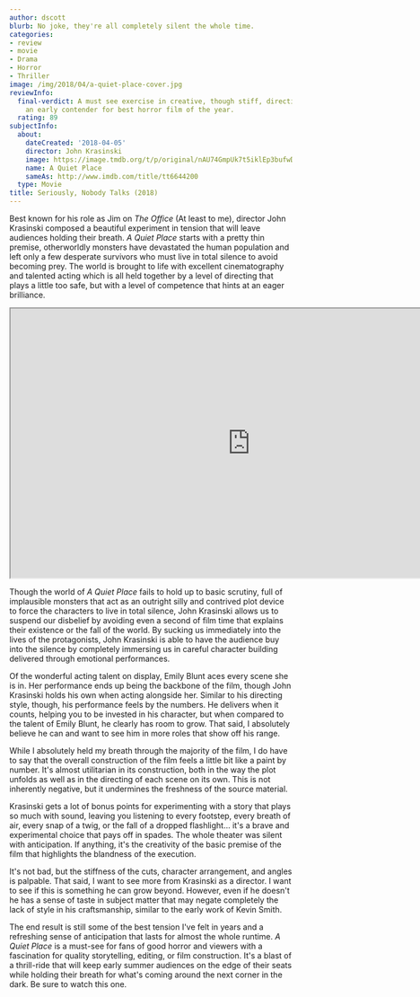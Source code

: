 ```yaml
---
author: dscott
blurb: No joke, they're all completely silent the whole time.
categories:
- review
- movie
- Drama
- Horror
- Thriller
image: /img/2018/04/a-quiet-place-cover.jpg
reviewInfo:
  final-verdict: A must see exercise in creative, though stiff, directing that is
    an early contender for best horror film of the year.
  rating: 89
subjectInfo:
  about:
    dateCreated: '2018-04-05'
    director: John Krasinski
    image: https://image.tmdb.org/t/p/original/nAU74GmpUk7t5iklEp3bufwDq4n.jpg
    name: A Quiet Place
    sameAs: http://www.imdb.com/title/tt6644200
  type: Movie
title: Seriously, Nobody Talks (2018)
---
```


Best known for his role as Jim on *The Office* (At least to me), director John Krasinski composed a beautiful experiment in tension that will leave audiences holding their breath. *A Quiet Place* starts with a pretty thin premise, otherworldly monsters have devastated the human population and left only a few desperate survivors who must live in total silence to avoid becoming prey. The world is brought to life with excellent cinematography and talented acting which is all held together by a level of directing that plays a little too safe, but with a level of competence that hints at an eager brilliance.

<div class="videoWrapper">
    <iframe width="853" height="480" src="https://www.youtube.com/embed/JOBVg_6WYp4" allowfullscreen></iframe>
</div>

Though the world of *A Quiet Place* fails to hold up to basic scrutiny, full of implausible monsters that act as an outright silly and contrived plot device to force the characters to live in total silence, John Krasinski allows us to suspend our disbelief by avoiding even a second of film time that explains their existence or the fall of the world. By sucking us immediately into the lives of the protagonists, John Krasinski is able to have the audience buy into the silence by completely immersing us in careful character building delivered through emotional performances. 

Of the wonderful acting talent on display, Emily Blunt aces every scene she is in. Her performance ends up being the backbone of the film, though John Krasinski holds his own when acting alongside her. Similar to his directing style, though, his performance feels by the numbers. He delivers when it counts, helping you to be invested in his character, but when compared to the talent of Emily Blunt, he clearly has room to grow. That said, I absolutely believe he can and want to see him in more roles that show off his range.

While I absolutely held my breath through the majority of the film, I do have to say that the overall construction of the film feels a little bit like a paint by number. It's almost utilitarian in its construction, both in the way the plot unfolds as well as in the directing of each scene on its own. This is not inherently negative, but it undermines the freshness of the source material. 

Krasinski gets a lot of bonus points for experimenting with a story that plays so much with sound, leaving you listening to every footstep, every breath of air, every snap of a twig, or the fall of a dropped flashlight... it's a brave and experimental choice that pays off in spades. The whole theater was silent with anticipation. If anything, it's the creativity of the basic premise of the film that highlights the blandness of the execution. 

It's not bad, but the stiffness of the cuts, character arrangement, and angles is palpable. That said, I want to see more from Krasinski as a director. I want to see if this is something he can grow beyond. However, even if he doesn't he has a sense of taste in subject matter that may negate completely the lack of style in his craftsmanship, similar to the early work of Kevin Smith.

The end result is still some of the best tension I've felt in years and a refreshing sense of anticipation that lasts for almost the whole runtime. *A Quiet Place* is a must-see for fans of good horror and viewers with a fascination for quality storytelling, editing, or film construction. It's a blast of a thrill-ride that will keep early summer audiences on the edge of their seats while holding their breath for what's coming around the next corner in the dark. Be sure to watch this one.